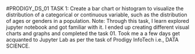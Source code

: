 #PRODIGY_DS_01
TASK 1: Create a bar chart or histogram to visualize the distribution of a categorical or continuous variable, such as the distribution of ages or genders in a population.
Note: Through this task, I learn explored jupyter notebook and got familiar with it. I ended up creating different visual charts and graphs and completed the task 01. Took me a a few  days get acquanted to Jupyter Lab as per the task of Prodigy InfoTech i.e., DATA SCIENCE.
